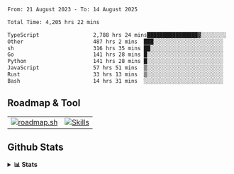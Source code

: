 <!--START_SECTION:waka-->

```txt
From: 21 August 2023 - To: 14 August 2025

Total Time: 4,205 hrs 22 mins

TypeScript                 2,788 hrs 24 mins████████████████▓░░░░░░░░   66.31 %
Other                      487 hrs 2 mins  ███░░░░░░░░░░░░░░░░░░░░░░   11.58 %
sh                         316 hrs 35 mins ██░░░░░░░░░░░░░░░░░░░░░░░   07.53 %
Go                         141 hrs 28 mins █░░░░░░░░░░░░░░░░░░░░░░░░   03.36 %
Python                     141 hrs 28 mins █░░░░░░░░░░░░░░░░░░░░░░░░   03.36 %
JavaScript                 57 hrs 51 mins  ▒░░░░░░░░░░░░░░░░░░░░░░░░   01.38 %
Rust                       33 hrs 13 mins  ▒░░░░░░░░░░░░░░░░░░░░░░░░   00.79 %
Bash                       14 hrs 31 mins  ░░░░░░░░░░░░░░░░░░░░░░░░░   00.35 %
```

<!--END_SECTION:waka-->

## Roadmap & Tool
<table align="center">
  <tr>
    <td>
      <a href="https://roadmap.sh">
        <img src="https://roadmap.sh/card/tall/6505f3e78dfc79db2fff8e3e?variant=dark" alt="roadmap.sh" />
      </a>
    </td>
    <td>
      <a href="https://github.com/chaninlaw">
        <img src="https://skillicons.dev/icons?i=js,typescript,nodejs,nestjs,react,next,astro,html,css,tailwind,postgres,prisma,docker,git,rust,go&perline=7&theme=dark" alt="Skills" />
      </a>
    </td>
  </tr>
</table>

## Github Stats
<details close>
  <summary><b>📊 Stats</b></summary>
  <div align="center">
    
<picture>
  <source
    srcset="https://github-readme-stats.vercel.app/api?username=chaninlaw&show_icons=true&theme=dark"
    media="(prefers-color-scheme: dark)"
  />
  <source
    srcset="https://github-readme-stats.vercel.app/api?username=chaninlaw&show_icons=true"
    media="(prefers-color-scheme: light), (prefers-color-scheme: no-preference)"
  />
  <img src="https://github-readme-stats.vercel.app/api?username=chaninlaw&show_icons=true" />
</picture>
    
<picture>
  <source
    srcset="https://github-readme-stats.vercel.app/api/top-langs/?username=chaninlaw&layout=donut&theme=dark"
    media="(prefers-color-scheme: dark)"
  />
  <source
    srcset="https://github-readme-stats.vercel.app/api/top-langs/?username=chaninlaw&layout=donut"
    media="(prefers-color-scheme: light), (prefers-color-scheme: no-preference)"
  />
  <img src="https://github-readme-stats.vercel.app/api/top-langs/?username=chaninlaw&layout=donut" />
</picture>
    
  </div>
  
</details>

